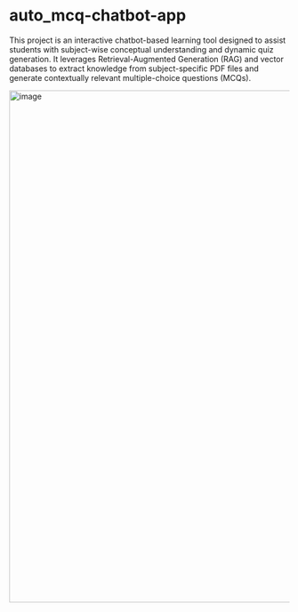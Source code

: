 # auto_mcq-chatbot-app

This project is an interactive chatbot-based learning tool designed to assist students with subject-wise conceptual understanding and dynamic quiz generation. It leverages Retrieval-Augmented Generation (RAG) and vector databases to extract knowledge from subject-specific PDF files and generate contextually relevant multiple-choice questions (MCQs).


<img width="1913" height="921" alt="image" src="https://github.com/user-attachments/assets/bdc59c61-61f6-4f8f-b616-1bd2e8e1731e" />

